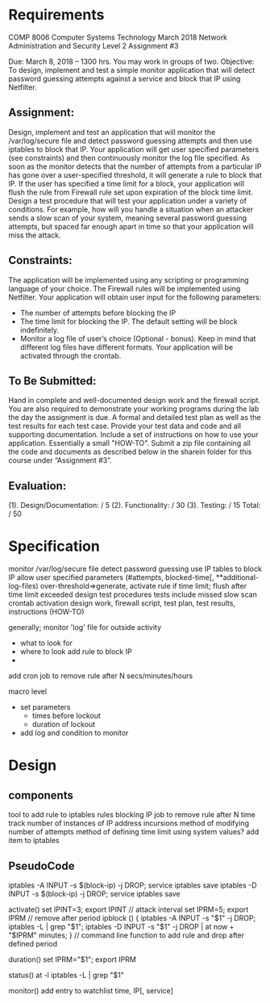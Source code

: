 # Requirements
COMP 8006 Computer Systems Technology March 2018
Network Administration and Security Level 2
Assignment #3

Due: March 8, 2018 – 1300 hrs. You may work in groups of two.
Objective: To design, implement and test a simple monitor application that will detect password guessing attempts against a service and block that IP using Netfilter.

## Assignment:
Design, implement and test an application that will monitor the /var/log/secure file and detect password guessing attempts and then use iptables to block that IP.
Your application will get user specified parameters (see constraints) and then continuously monitor the log file specified.
As soon as the monitor detects that the number of attempts from a particular IP has gone over a user-specified threshold, it will generate a rule to block that IP.
If the user has specified a time limit for a block, your application will flush the rule from Firewall rule set upon expiration of the block time limit.
Design a test procedure that will test your application under a variety of conditions. For example, how will you handle a situation when an attacker sends a slow scan of your system, meaning several password guessing attempts, but spaced far enough apart in time so that your application will miss the attack.

## Constraints:
The application will be implemented using any scripting or programming language of your choice.
The Firewall rules will be implemented using Netfilter.
Your application will obtain user input for the following parameters:
 - The number of attempts before blocking the IP
 - The time limit for blocking the IP. The default setting will be block indefinitely.
 - Monitor a log file of user’s choice (Optional - bonus). Keep in mind that different log files have different formats.
Your application will be activated through the crontab. 

## To Be Submitted:
Hand in complete and well-documented design work and the firewall script.
You are also required to demonstrate your working programs during the lab the day the assignment is due.
A formal and detailed test plan as well as the test results for each test case.
Provide your test data and code and all supporting documentation. Include a set of instructions on how to use your application. Essentially a small "HOW-TO".
Submit a zip file containing all the code and documents as described below in the sharein folder for this course under “Assignment #3”.

## Evaluation:
(1). Design/Documentation: / 5
(2). Functionality: / 30
(3). Testing: / 15
Total: / 50 

# Specification
monitor /var/log/secure file
detect password guessing
use IP tables to block IP
allow user specified parameters (#attempts, blocked-time[, **additional-log-files)
over-threshold=>generate, activate rule
if time limit; flush after time limit exceeded
design test procedures
tests include missed slow scan
crontab activation
design work, firewall script, test plan, test results, instructions (HOW-TO)

generally;
monitor 'log' file for outside activity
 - what to look for
 - where to look
add rule to block IP
 - 
add cron job to remove rule after N secs/minutes/hours

macro level
 - set parameters
    - times before lockout
    - duration of lockout
 - add log and condition to monitor

# Design
## components
tool to add rule to iptables rules blocking IP
job to remove rule after N time
track number of instances of IP address incursions
method of modifying number of attempts
method of defining time limit
using system values?
add item to iptables

## PseudoCode
iptables -A INPUT -s $(block-ip) -j DROP; service iptables save
iptables -D INPUT -s $(block-ip) -j DROP; service iptables save

activate()
    set IPINT=3; export IPINT   // attack interval
    set IPRM=5; export IPRM     // remove after period
    ipblock () { iptables -A INPUT -s "$1" -j DROP; iptables -L | grep "$1"; iptables -D INPUT -s "$1" -j DROP | at now + "$IPRM" minutes; } // command line function to add rule and drop after defined period

duration()
    set IPRM="$1"; export IPRM
    
status()
    at -l
    iptables -L | grep "$1"

monitor()
    add entry to watchlist
    time, IP[, service]
    
